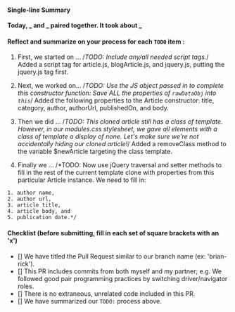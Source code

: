 #### Single-line Summary
**Today, _ and _ paired together. It took about _**

#### Reflect and summarize on your process for each `TODO` item :  
  1. First, we started on ...
   /*TODO: Include any/all needed script tags.*/
   Added a script tag for article.js, blogArticle.js, and jquery.js, putting the jquery.js tag first.

  2. Next, we worked on...
  /*TODO: Use the JS object passed in to complete this constructor function:
  Save ALL the properties of `rawDataObj` into `this`*/
  Added the following properties to the Article constructor: title, category, author, authorUrl, publishedOn, and body.

  3. Then we did ...
  /*TODO: This cloned article still has a class of template.
  However, in our modules.css stylesheet, we gave all elements
  with a class of template a display of none. Let's make
  sure we're not accidentally hiding our cloned article!*/
  Added a removeClass method to the variable $newArticle targeting the class template.

  4. Finally we ...
  /*TODO: Now use jQuery traversal and setter methods to fill in the rest
  of the current template clone with properties from this particular Article instance.
  We need to fill in:

    1. author name,
    2. author url,
    3. article title,
    4. article body, and
    5. publication date.*/
  


#### Checklist (before submitting, fill in each set of square brackets with an 'x')
- [] We have titled the Pull Request similar to our branch name (ex: 'brian-rick').
- [] This PR includes commits from both myself and my partner; e.g. We followed good pair programming practices by switching driver/navigator roles.
- [] There is no extraneous, unrelated code included in this PR.
- [] We have summarized our `TODO:` process above.

